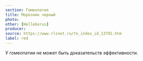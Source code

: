 ```yaml
---
section: Гомеопатия
title: Морозник черный
photo: 
other: [Helleborus]
producer: 
source: https://www.rlsnet.ru/tn_index_id_13791.htm
label: red
---
```


У гомеопатии не может быть доказательств эффективности.
